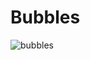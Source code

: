 # Bubbles

![bubbles](https://user-images.githubusercontent.com/1482297/36589951-594caf64-18d0-11e8-96c1-c1e6da37d407.gif)

